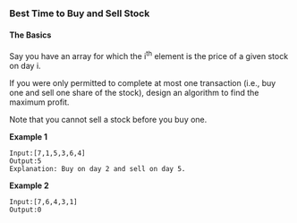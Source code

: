 ### Best Time to Buy and Sell Stock
#### The Basics

Say you have an array for which the i<sup>th</sup> element is the price of a given stock on day i.

If you were only permitted to complete at most one transaction (i.e., buy one and sell one share of the stock), design an algorithm to find the maximum profit.

Note that you cannot sell a stock before you buy one.

**Example 1**

	Input:[7,1,5,3,6,4]
	Output:5
	Explanation: Buy on day 2 and sell on day 5.

**Example 2**

	Input:[7,6,4,3,1]
	Output:0
